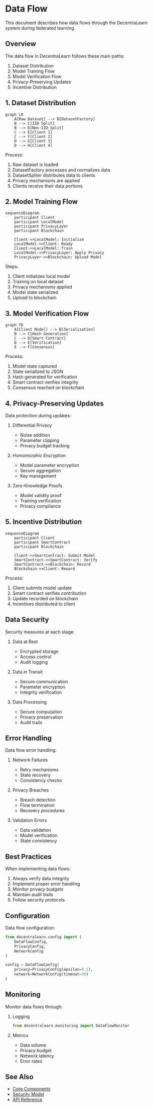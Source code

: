 # Data Flow

This document describes how data flows through the DecentraLearn system during federated learning.

## Overview

The data flow in DecentraLearn follows these main paths:

1. Dataset Distribution
2. Model Training Flow
3. Model Verification Flow
4. Privacy-Preserving Updates
5. Incentive Distribution

## 1. Dataset Distribution

```mermaid
graph LR
    A[Raw Dataset] --> B[DatasetFactory]
    B --> C[IID Split]
    B --> D[Non-IID Split]
    C --> E[Client 1]
    C --> F[Client 2]
    D --> G[Client 3]
    D --> H[Client 4]
```

Process:
1. Raw dataset is loaded
2. DatasetFactory processes and normalizes data
3. DatasetSpliter distributes data to clients
4. Privacy mechanisms are applied
5. Clients receive their data portions

## 2. Model Training Flow

```mermaid
sequenceDiagram
    participant Client
    participant LocalModel
    participant PrivacyLayer
    participant Blockchain
    
    Client->>LocalModel: Initialize
    LocalModel->>Client: Ready
    Client->>LocalModel: Train
    LocalModel->>PrivacyLayer: Apply Privacy
    PrivacyLayer->>Blockchain: Upload Model
```

Steps:
1. Client initializes local model
2. Training on local dataset
3. Privacy mechanisms applied
4. Model state serialized
5. Upload to blockchain

## 3. Model Verification Flow

```mermaid
graph TD
    A[Client Model] --> B[Serialization]
    B --> C[Hash Generation]
    C --> D[Smart Contract]
    D --> E[Verification]
    E --> F[Consensus]
```

Process:
1. Model state captured
2. State serialized to JSON
3. Hash generated for verification
4. Smart contract verifies integrity
5. Consensus reached on blockchain

## 4. Privacy-Preserving Updates

Data protection during updates:

1. Differential Privacy
   - Noise addition
   - Parameter clipping
   - Privacy budget tracking

2. Homomorphic Encryption
   - Model parameter encryption
   - Secure aggregation
   - Key management

3. Zero-Knowledge Proofs
   - Model validity proof
   - Training verification
   - Privacy compliance

## 5. Incentive Distribution

```mermaid
sequenceDiagram
    participant Client
    participant SmartContract
    participant Blockchain
    
    Client->>SmartContract: Submit Model
    SmartContract->>SmartContract: Verify
    SmartContract->>Blockchain: Record
    Blockchain->>Client: Reward
```

Process:
1. Client submits model update
2. Smart contract verifies contribution
3. Update recorded on blockchain
4. Incentives distributed to client

## Data Security

Security measures at each stage:

1. Data at Rest
   - Encrypted storage
   - Access control
   - Audit logging

2. Data in Transit
   - Secure communication
   - Parameter encryption
   - Integrity verification

3. Data Processing
   - Secure computation
   - Privacy preservation
   - Audit trails

## Error Handling

Data flow error handling:

1. Network Failures
   - Retry mechanisms
   - State recovery
   - Consistency checks

2. Privacy Breaches
   - Breach detection
   - Flow termination
   - Recovery procedures

3. Validation Errors
   - Data validation
   - Model verification
   - State consistency

## Best Practices

When implementing data flows:

1. Always verify data integrity
2. Implement proper error handling
3. Monitor privacy budgets
4. Maintain audit trails
5. Follow security protocols

## Configuration

Data flow configuration:

```python
from decentralearn.config import (
    DataFlowConfig,
    PrivacyConfig,
    NetworkConfig
)

config = DataFlowConfig(
    privacy=PrivacyConfig(epsilon=0.1),
    network=NetworkConfig(timeout=30)
)
```

## Monitoring

Monitor data flows through:

1. Logging
   ```python
   from decentralearn.monitoring import DataFlowMonitor
   ```

2. Metrics
   - Data volume
   - Privacy budget
   - Network latency
   - Error rates

## See Also

- [Core Components](components.md)
- [Security Model](security.md)
- [API Reference](../api/README.md) 